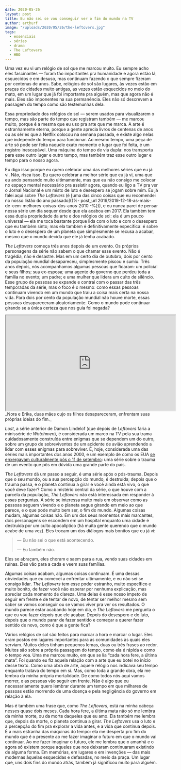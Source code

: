 ```yaml
---
date: 2020-05-26
layout: post
title: Eu não sei se vou conseguir ver o fim do mundo na TV
author: arthurf
image: "/uploads/2020/05/26/the-leftovers.jpg"
tags:
  - essenciais
  - séries
  - drama
  - The Leftovers
  - HBO
---
```


Uma vez eu vi um relógio de sol que me marcou muito. Eu sempre acho eles fascinantes — foram tão importantes pra humanidade e agora estão lá, esquecidos e em desuso, mas continuam fazendo o que sempre fizeram por centenas de anos. Sabe, relógios de sol são lugares, às vezes estão em praças de cidades muito antigas, as vezes estão esquecidos no meio do mato, em um lugar que já foi importante pra alguém, mas que agora não é mais. Eles são imponentes na sua permanência. Eles não só descrevem a passagem do tempo como são testemunhas dela.

Essa propriedade dos relógios de sol — serem usados para visualizarem o tempo, mas são parte do tempo que registram também — me marcou muito, porque é a mesma que eu uso pra arte que me marca. A arte é estranhamente eterna, porque a gente aprecia livros de centenas de anos ou as séries que a Netflix colocou na semana passada, e existe algo nelas que independe do tempo para funcionar. Ao mesmo tempo, uma peça de arte só pode ser feita naquele exato momento e lugar que foi feita, é um registro inescapável. Uma máquina do tempo de via dupla: nos transporta para esse outro lugar e outro tempo, mas também traz esse outro lugar e tempo para o nosso agora.

Eu digo isso porque eu quero celebrar uma das melhores séries que eu já vi. Não, risca isso. Eu quero celebrar a melhor série que eu já vi, uma que eu ando pensando muito ultimamente, mas que eu não consigo me colocar no espaço mental necessário pra assistir agora, quando eu ligo a TV pra ver o Jornal Nacional e um misto de luto e desespero se jogam sobre mim. Eu já falei aqui sobre _The Leftovers_ (é [uma das cinco coisas que eu recomendei no nosso listão do ano passado]({%- post_url 2019/2019-12-18-as-mais-de-cem-melhores-coisas-dos-anos-2010 -%})), e eu nunca parei de pensar nessa série um dia sequer desde que ela acabou em 2017. Ela também tem essa dupla propriedade da arte e dos relógios de sol: ela é um pouco universal — ela me toca bastante porque lida com o luto e com o desespero que eu também sinto; mas ela também é definitivamente específica: é sobre o luto e o desespero de um planeta que simplesmente se recusa a acabar, mesmo que o mundo decida que ele já tenha acabado.

_The Leftovers_ começa três anos depois de um evento. Os próprios personagens da série não sabem o que chamar esse evento. Não é tragédia, não é desastre. Mas em um certo dia de outubro, dois por cento da população mundial desapareceu, simplesmente piscou e sumiu. Três anos depois, nós acompanhamos algumas pessoas que ficaram: um policial e seus filhos; sua ex-esposa; uma agente do governo que perdeu toda a família no evento; um padre; e uma mulher que lidera um culto de silêncio. Esse grupo de pessoas se expande e contrai com o passar das três temporadas da série, mas o foco é o mesmo: como essas pessoas continuam vivendo em um mundo que traiu a coisa mais certa na nossa vida. Para dois por cento da população mundial não houve morte, essas pessoas desapareceram aleatoriamente. Como o mundo pode continuar girando se a única certeza que nos guia foi negada?

<iframe width="560" height="315" src="https://www.youtube.com/embed/ncC0lTS1el4"  allow="accelerometer; autoplay; encrypted-media; gyroscope; picture-in-picture" allowfullscreen></iframe>
_Nora e Erika, duas mães cujo os filhos desapareceram, enfrentam suas próprias ideias do fim._

_Lost_, a série anterior de Damon Lindelof (que depois de _Leftovers_ faria a minissérie de _Watchmen_), é considerada um marco na TV pela sua trama cuidadosamente construída entre enigmas que se dependem um do outro, sobre um grupo de sobreviventes de um acidente de avião aprendendo a lidar com esses enigmas para sobreviver. É, hoje, considerada uma das séries mais importantes dos anos 2000, e um exemplo de como os EUA [se enxergavam culturalmente pós o 11 de setembro](https://books.google.com.br/books?id=mgtSLkKxIpEC&pg=PA163&lpg=PA163&dq=lost+tv+show+post-9/11&source=bl&ots=Vi6fGBKPFL&sig=ACfU3U3gxir5X5C1W2UYClTKwp74w5WRWQ&hl=pt-BR&sa=X&ved=2ahUKEwjzyMrR-9LpAhXPILkGHR4RBkkQ6AEwA3oECAkQAQ#v=onepage&q&f=false): uma série sobre o trauma de um evento que pôs em dúvida uma grande parte do país.

_The Leftovers_ dá um passo a seguir, é uma série após o pós-trauma. Depois que o seu mundo, ou a sua percepção do mundo, é destruída; depois que o trauma passa, e o planeta continua a girar e você ainda está vivo, o que você deve fazer? Como o mistério central da série, o que houve com a parcela da população, _The Leftovers_ não está interessada em responder à essas perguntas. A série se interessa muito mais em observar como as pessoas seguem vivendo e o planeta segue girando em meio ao que parece, e o que pode muito bem ser, o fim do mundo. Algumas coisas mudam, algumas coisas não. Em um dos seus momentos mais marcantes, dois personagens se escondem em um hospital enquanto uma cidade é destruída por um culto apocalíptico (há muita gente querendo que o mundo acabe de uma vez). Eles trocam um dos diálogos mais bonitos que eu já vi:

> — Eu não sei o que está acontecendo.
>
> — Eu também não.

Eles se abraçam, eles choram e saem para a rua, vendo suas cidades em ruínas. Eles vão para a cada e veem suas famílias.

Algumas coisas acabam, algumas coisas continuam. É uma dessas obviedades que eu comecei a enfrentar ultimamente, e eu não sei se consigo lidar. _The Leftovers_ tem esse poder estranho, muito específico e muito bonito, de fazer você não esperar por nenhuma explicação, mas apreciar cada momento de clareza. Uma delas é esse nosso ímpeto de seguir em frente e de tentar de novo, de tentar ser melhor mesmo sem saber se vamos conseguir ou se vamos viver pra ver os resultados. O mundo parece estar acabando hoje em dia, e _The Leftovers_ me pergunta o que eu vou fazer depois que ele acabar. Depois do desespero e do luto, depois que o mundo parar de fazer sentido e começar a querer fazer sentido de novo, como é que a gente fica?

Vários relógios de sol são feitos para marcar a hora e marcar o lugar. Eles eram postos em lugares importantes para as comunidades às quais eles serviam. Muitos deles tinham pequenos lemas, duas ou três frases ao redor. Muitos são sobre a própria passagem do tempo, como ela é rápida e como o tempo voa. Uma me marcou muito, em que se lia “cada hora fere, a última mata”. Foi quando eu fiz aquela relação com a arte que eu botei no início desse texto. Como uma obra de arte, aquele relógio nos indicava seu tempo enquanto tratava do tempo em si. Mas, como toda a grande obra, ela me lembra da minha própria mortalidade. De como todos nós aqui vamos morrer, e as pessoas vão seguir em frente. Não é algo que eu necessariamente quero lembrar durante um tempo em que milhares de pessoas estão morrendo de uma doença e pela negligência do governo em relação à ela.

Mas é também uma frase que, como _The Leftovers_, está na minha cabeça nesses quase dois meses. Cada hora fere, a última mata não só me lembra da minha morte, ou da morte daqueles que eu amo. Ela também me lembra que, depois da morte, o planeta continua a girar. _The Leftovers_ usa o luto e a percepção do fim pra explorar a vida antes, e a vida que continua depois. É a mais estranha das máquinas do tempo: ela me desperta pro fim do mundo que é o presente ao me fazer imaginar o futuro em que o mundo vai continuar. Ao me fazer imaginar o futuro, ele me lembra que o amanhã e o agora só existem porque aqueles que nos deixaram continuaram existindo de alguma forma. Em memórias, em lugares e em invenções — das mais modernas àquelas esquecidas e defasadas, no meio da praça. Um lugar que, uns dois fins do mundo atrás, também já significou muito para alguém.
